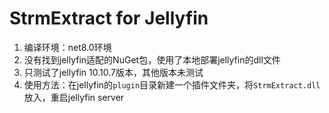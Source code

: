 # StrmExtract for Jellyfin

1. 编译环境：net8.0环境
2. 没有找到jellyfin适配的NuGet包，使用了本地部署jellyfin的dll文件
3. 只测试了jellyfin 10.10.7版本，其他版本未测试
4. 使用方法：在jellyfin的`plugin`目录新建一个插件文件夹，将`StrmExtract.dll`放入，重启jellyfin server

